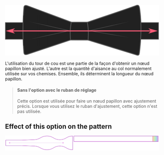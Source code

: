 ![Quelle aisance utilisez-vous pour votre col ?](collarease.svg)

L'utilisation du tour de cou est une partie de la façon d'obtenir un nœud papillon bien ajusté. L'autre est la quantité d'aisance au col normalement utilisée sur vos chemises. Ensemble, ils déterminent la longueur du nœud papillon.

> #### Sans l'option avec le ruban de réglage
> 
> Cette option est utilisée pour faire un nœud papillon avec ajustement précis. Lorsque vous utilisez le ruban d'ajustement, cette option n'est pas utilisée.


## Effect of this option on the pattern
![This image shows the effect of this option by superimposing several variants that have a different value for this option](benjamin_collarease_sample.svg "Effect of this option on the pattern")